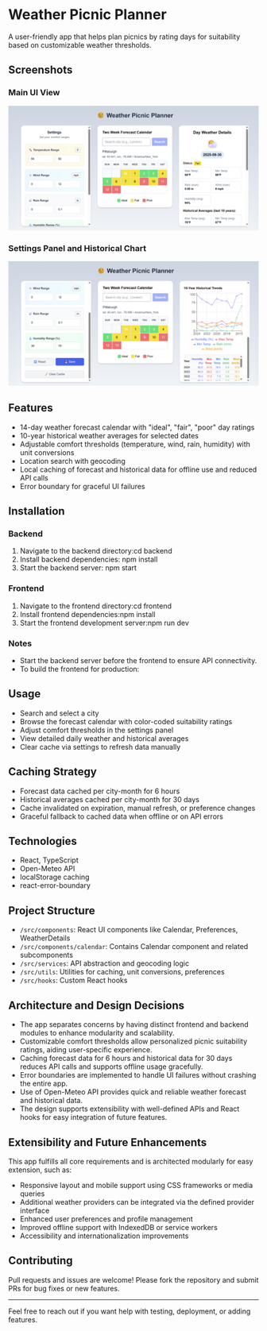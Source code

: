 # Weather Picnic Planner

A user-friendly app that helps plan picnics by rating days for suitability based on customizable weather thresholds.

## Screenshots

### Main UI View
![Main UI View](img/1.png)

### Settings Panel and Historical Chart
![Settings Panel](img/2.png)


## Features
- 14-day weather forecast calendar with "ideal", "fair", "poor" day ratings
- 10-year historical weather averages for selected dates
- Adjustable comfort thresholds (temperature, wind, rain, humidity) with unit conversions
- Location search with geocoding
- Local caching of forecast and historical data for offline use and reduced API calls
- Error boundary for graceful UI failures

## Installation
### Backend
1. Navigate to the backend directory:cd backend
2. Install backend dependencies: npm install
3. Start the backend server: npm start

### Frontend
1. Navigate to the frontend directory:cd frontend
2. Install frontend dependencies:npm install
3. Start the frontend development server:npm run dev

### Notes
- Start the backend server before the frontend to ensure API connectivity.
- To build the frontend for production:

## Usage
- Search and select a city
- Browse the forecast calendar with color-coded suitability ratings
- Adjust comfort thresholds in the settings panel
- View detailed daily weather and historical averages
- Clear cache via settings to refresh data manually

## Caching Strategy
- Forecast data cached per city-month for 6 hours
- Historical averages cached per city-month for 30 days
- Cache invalidated on expiration, manual refresh, or preference changes
- Graceful fallback to cached data when offline or on API errors

## Technologies
- React, TypeScript
- Open-Meteo API
- localStorage caching
- react-error-boundary

## Project Structure
- `/src/components`: React UI components like Calendar, Preferences, WeatherDetails
- `/src/components/calendar`: Contains Calendar component and related subcomponents
- `/src/services`: API abstraction and geocoding logic
- `/src/utils`: Utilities for caching, unit conversions, preferences
- `/src/hooks`: Custom React hooks

## Architecture and Design Decisions
- The app separates concerns by having distinct frontend and backend modules to enhance modularity and scalability.
- Customizable comfort thresholds allow personalized picnic suitability ratings, aiding user-specific experience.
- Caching forecast data for 6 hours and historical data for 30 days reduces API calls and supports offline usage gracefully.
- Error boundaries are implemented to handle UI failures without crashing the entire app.
- Use of Open-Meteo API provides quick and reliable weather forecast and historical data.
- The design supports extensibility with well-defined APIs and React hooks for easy integration of future features.

## Extensibility and Future Enhancements

This app fulfills all core requirements and is architected modularly for easy extension, such as:
- Responsive layout and mobile support using CSS frameworks or media queries
- Additional weather providers can be integrated via the defined provider interface
- Enhanced user preferences and profile management
- Improved offline support with IndexedDB or service workers
- Accessibility and internationalization improvements

## Contributing

Pull requests and issues are welcome! Please fork the repository and submit PRs for bug fixes or new features.

---

Feel free to reach out if you want help with testing, deployment, or adding features.
